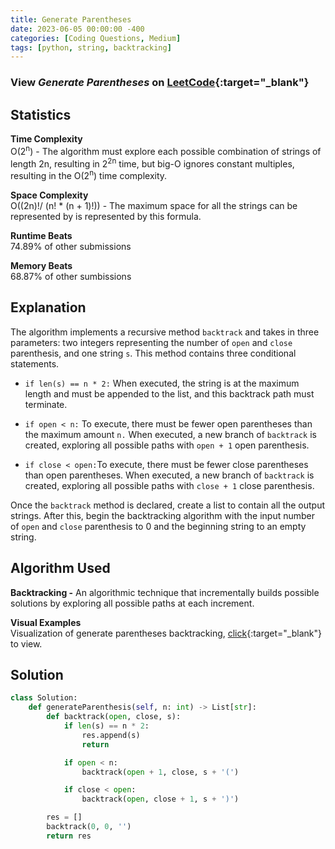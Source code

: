```yaml
---
title: Generate Parentheses
date: 2023-06-05 00:00:00 -400
categories: [Coding Questions, Medium]
tags: [python, string, backtracking]
---
```


### View *Generate Parentheses* on [LeetCode](https://leetcode.com/problems/generate-parentheses/){:target="_blank"}

## Statistics  

**Time Complexity**  
O(2<sup>n</sup>) - The algorithm must explore each possible combination of strings of length 2n, resulting in 2<sup>2n</sup> time, but big-O ignores constant multiples, resulting in the O(2<sup>n</sup>) time complexity.

**Space Complexity**  
O((2n)!/ (n! * (n + 1)!)) - The maximum space for all the strings can be represented by is represented by this formula.

**Runtime Beats**  
74.89% of other submissions  

**Memory Beats**  
68.87% of other sumbissions  

## Explanation
The algorithm implements a recursive method `backtrack` and takes in three parameters: two integers representing the number of `open` and `close` parenthesis, and one string `s`. This method contains three conditional statements.


*  `if len(s) == n * 2:` When executed, the string is at the maximum length and must be appended to the list, and this backtrack path must terminate.

*  `if open < n:` To execute, there must be fewer open parentheses than the maximum amount `n.` When executed, a new branch of `backtrack` is created, exploring all possible paths with `open + 1` open parenthesis.


*  `if close < open:`To execute, there must be fewer close parentheses than open parentheses. When executed, a new branch of `backtrack` is created, exploring all possible paths with `close + 1` close parenthesis.

Once the `backtrack` method is declared, create a list to contain all the output strings. 
After this, begin the backtracking algorithm with the input number of `open` and `close` parenthesis to 0 and the beginning string to an empty string.

## Algorithm Used

**Backtracking -** An algorithmic technique that incrementally builds possible solutions by exploring all possible paths at each increment.

**Visual Examples**  
Visualization of generate parentheses backtracking, [click](https://miro.medium.com/v2/resize:fit:720/format:webp/1*a932yah98FuImJH_-JCsvA.png){:target="_blank"} to view.

## Solution  

```python
class Solution:
    def generateParenthesis(self, n: int) -> List[str]:
        def backtrack(open, close, s):
            if len(s) == n * 2:
                res.append(s)
                return 

            if open < n:
                backtrack(open + 1, close, s + '(')

            if close < open:
                backtrack(open, close + 1, s + ')')

        res = []
        backtrack(0, 0, '')
        return res
```